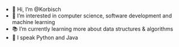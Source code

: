 - 👋 Hi, I’m @Korbisch
- 👀 I’m interested in computer science, software development and machine learning
- 📚 I’m currently learning more about data structures & algorithms
- 💬 I speak Python and Java

<!---
Korbisch/Korbisch is a ✨ special ✨ repository because its `README.md` (this file) appears on your GitHub profile.
You can click the Preview link to take a look at your changes.
--->
